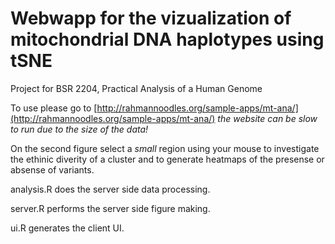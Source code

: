 # Webwapp for the vizualization of mitochondrial DNA haplotypes using tSNE

Project for BSR 2204, Practical Analysis of a Human Genome 

To use please go to [http://rahmannoodles.org/sample-apps/mt-ana/](http://rahmannoodles.org/sample-apps/mt-ana/) *the website can be slow to run due to the size of the data!*

On the second figure select a *small* region using your mouse to investigate the ethinic diverity of a cluster and to generate heatmaps of the presense or absense of variants. 

analysis.R does the server side data processing.

server.R performs the server side figure making. 

ui.R generates the client UI.  
